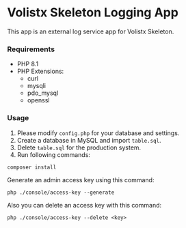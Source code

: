 # Volistx Skeleton Logging App

This app is an external log service app for Volistx Skeleton.

### Requirements
- PHP 8.1
- PHP Extensions:
  - curl
  - mysqli
  - pdo_mysql
  - openssl

### Usage
1. Please modify `config.php` for your database and settings.
2. Create a database in MySQL and import `table.sql`.
3. Delete `table.sql` for the production system.
4. Run following commands:
```
composer install
```

Generate an admin access key using this command:
```
php ./console/access-key --generate
```
Also you can delete an access key with this command:
```
php ./console/access-key --delete <key>
```